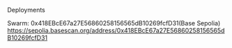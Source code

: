 Deployments

Swarm:
0x418EBcE67a27E56860258156565dB10269fcfD31(Base Sepolia)
https://sepolia.basescan.org/address/0x418EBcE67a27E56860258156565dB10269fcfD31
